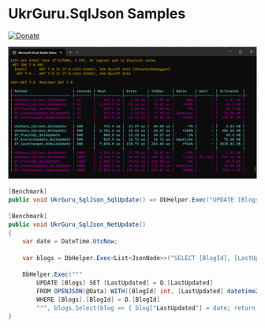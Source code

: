 # UkrGuru.SqlJson Samples
[![Donate](https://img.shields.io/badge/Donate-PayPal-yellow.svg)](https://www.paypal.com/donate/?hosted_button_id=BPUF3H86X96YN)


![UkrGuru.SqlJson Demo](/assets/bench1.png)

```cs
[Benchmark]
public void UkrGuru_SqlJson_SqlUpdate() => DbHelper.Exec("UPDATE [Blogs] SET [LastUpdated] = @Data;", DateTime.UtcNow);

[Benchmark]
public void UkrGuru_SqlJson_NetUpdate()
{
    var date = DateTime.UtcNow;

    var blogs = DbHelper.Exec<List<JsonNode>>("SELECT [BlogId], [LastUpdated] FROM [Blogs] FOR JSON PATH") ?? new();

    DbHelper.Exec("""
        UPDATE [Blogs] SET [LastUpdated] = D.[LastUpdated]
        FROM OPENJSON(@Data) WITH([BlogId] int, [LastUpdated] datetime2(7)) D
        WHERE [Blogs].[BlogId] = D.[BlogId]
        """, blogs.Select(blog => { blog["LastUpdated"] = date; return new { blog.BlogId, blog.LastUpdated }; }));
}
```
